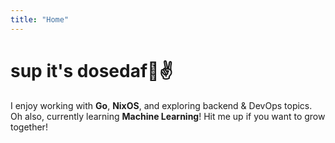 ```yaml
---
title: "Home"
---
```


# sup it's dosedaf💯✌️

I enjoy working with **Go**, **NixOS**, and exploring backend & DevOps topics. Oh also, currently learning **Machine Learning**! Hit me up if you want to grow together!
